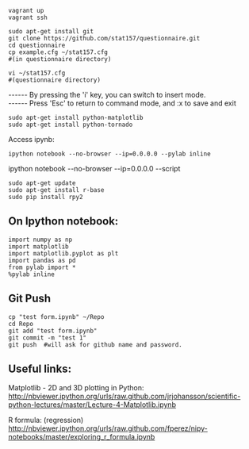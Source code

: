 ```
vagrant up  
vagrant ssh 
```
```
sudo apt-get install git  
git clone https://github.com/stat157/questionnaire.git  
cd questionnaire
cp example.cfg ~/stat157.cfg 
#(in questionnaire directory)
```
```
vi ~/stat157.cfg 
#(questionnaire directory)  
```
------ By pressing the 'i' key, you can switch to insert mode.  
------ Press 'Esc' to return to command mode, and :x to save and exit  

```
sudo apt-get install python-matplotlib  
sudo apt-get install python-tornado  
```
Access ipynb:
```
ipython notebook --no-browser --ip=0.0.0.0 --pylab inline  
```
ipython notebook --no-browser --ip=0.0.0.0 --script  

```
sudo apt-get update  
sudo apt-get install r-base  
sudo pip install rpy2
```

On Ipython notebook:  
-------------------------------------------------------------------------------------------------
```
import numpy as np  
import matplotlib
import matplotlib.pyplot as plt  
import pandas as pd  
from pylab import *  
%pylab inline
```

Git Push  
---------------------  
```
cp "test form.ipynb" ~/Repo  
cd Repo  
git add "test form.ipynb"  
git commit -m "test 1"  
git push  #will ask for github name and password.
```


Useful links:  
-----------------
Matplotlib - 2D and 3D plotting in Python:  
http://nbviewer.ipython.org/urls/raw.github.com/jrjohansson/scientific-python-lectures/master/Lecture-4-Matplotlib.ipynb  

R formula: (regression)  
http://nbviewer.ipython.org/urls/raw.github.com/fperez/nipy-notebooks/master/exploring_r_formula.ipynb  

